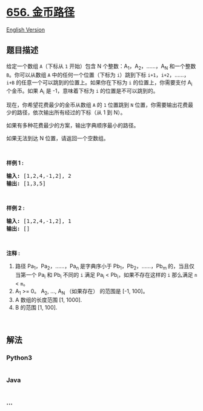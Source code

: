 # [656. 金币路径](https://leetcode-cn.com/problems/coin-path)

[English Version](/solution/0600-0699/0656.Coin%20Path/README_EN.md)

## 题目描述

<!-- 这里写题目描述 -->
<p>给定一个数组 <code>A</code>（下标从 <code>1</code> 开始）包含 N 个整数：A<sub>1</sub>，A<sub>2</sub>，……，A<sub>N</sub> 和一个整数 <code>B</code>。你可以从数组 <code>A</code> 中的任何一个位置（下标为 <code>i</code>）跳到下标 <code>i+1</code>，<code>i+2</code>，……，<code>i+B</code> 的任意一个可以跳到的位置上。如果你在下标为 <code>i</code> 的位置上，你需要支付 A<sub>i</sub> 个金币。如果 A<sub>i</sub> 是 -1，意味着下标为 <code>i</code> 的位置是不可以跳到的。</p>

<p>现在，你希望花费最少的金币从数组 <code>A</code> 的 <code>1</code> 位置跳到 <code>N</code> 位置，你需要输出花费最少的路径，依次输出所有经过的下标（从 1 到 N）。</p>

<p>如果有多种花费最少的方案，输出字典顺序最小的路径。</p>

<p>如果无法到达 N 位置，请返回一个空数组。</p>

<p> </p>

<p><strong>样例 1 :</strong></p>

<pre><strong>输入:</strong> [1,2,4,-1,2], 2
<strong>输出:</strong> [1,3,5]
</pre>

<p> </p>

<p><strong>样例 2 :</strong></p>

<pre><strong>输入:</strong> [1,2,4,-1,2], 1
<strong>输出:</strong> []
</pre>

<p> </p>

<p><strong>注释 :</strong></p>

<ol>
	<li>路径 Pa<sub>1</sub>，Pa<sub>2</sub>，……，Pa<sub>n </sub>是字典序小于 Pb<sub>1</sub>，Pb<sub>2</sub>，……，Pb<sub>m </sub>的，当且仅当第一个 Pa<sub>i</sub> 和 Pb<sub>i</sub> 不同的 <code>i</code> 满足 Pa<sub>i</sub> < Pb<sub>i</sub>，如果不存在这样的 <code>i</code> 那么满足 <code>n</code> < <code>m</code>。</li>
	<li>A<sub>1</sub> >= 0。 A<sub>2</sub>, ..., A<sub>N</sub> （如果存在） 的范围是 [-1, 100]。</li>
	<li>A 数组的长度范围 [1, 1000].</li>
	<li>B 的范围 [1, 100].</li>
</ol>

<p> </p>

## 解法

<!-- 这里可写通用的实现逻辑 -->

<!-- tabs:start -->

### **Python3**

<!-- 这里可写当前语言的特殊实现逻辑 -->

```python

```

### **Java**

<!-- 这里可写当前语言的特殊实现逻辑 -->

```java

```

### **...**

```

```

<!-- tabs:end -->

